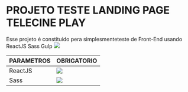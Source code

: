 # PROJETO TESTE LANDING PAGE TELECINE PLAY
Esse projeto é constituido pera simplesmenteteste de Front-End usando ReactJS Sass Gulp 
![](https://i.ibb.co/4KtP9wb/Sem-t-tulo.png)

|   PARAMETROS                                        |   OBRIGATORIO                                                     |
|-----------------------------------------------------|-------------------------------------------------------------------|
|     ReactJS                                        |     ![](https://cdn4.iconfinder.com/data/icons/logos-3/600/React.js_logo-512.png)                                                      |
|      Sass                                          | ![](https://sass-lang.com/assets/img/logos/logo-b6e1ef6e.svg)